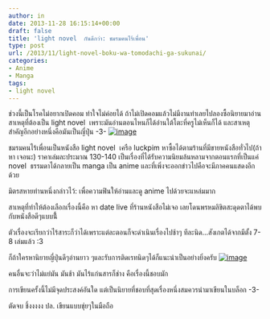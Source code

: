 ```yaml
---
author: in
date: 2013-11-28 16:15:14+00:00
draft: false
title: 'light novel  กัน​ดี​กว่า​: ชมรม​คน​ไร้​เพื่อน​'
type: post
url: /2013/11/light-novel-boku-wa-tomodachi-ga-sukunai/
categories:
- Anime
- Manga
tags:
- light novel
---
```


ช่วงนี้​เป็น​โรค​ไม่​อยาก​เปิด​คอม​ ทำ​ใจ​ไม่​ค่อย​ได้​ ถ้า​ไม่​เปิด​คอม​แล้ว​ไม่มี​งาน​ทำ​ เลย​ไป​ลอง​ซื้อ​นิยาย​มา​อ่าน​ สาเหตุ​ที่​ต้อง​เป็น​ light novel  เพราะ​มัน​อ่าน​ตอน​ไหน​ก็​ได้​ อ่าน​ใต้​โตะ​ที่​ครู​ไม่​เห็น​ก็​ได้​ และ​สาเหตุ​สำคัญ​อีก​อย่าง​หนึ่ง​คือ​มัน​เป็น​ญี่ปุ่น​ -​3-​
[![image](https://www.cyruszhang.com/wp-content/uploads/2013/11/wpid-wp-1385655131810.jpg)
](https://www.cyruszhang.com/wp-content/uploads/2013/11/wpid-wp-1385655131810.jpg)

ชมรม​คน​ไร้​เพื่อน​เป็น​หนังสือ​ light novel  เครือ​ luckpim หา​ซื้อ​ได้​ตาม​ร้าน​ที่​มี​ขาย​หนังสือ​ทั่วไป​(ถ้า​หา เจอ​นะ) ราคา​เล่ม​ละ​ประมาณ​ 130-140
เป็น​เรื่อง​ที่​ได้​รับ​ความ​นิยม​ล้นหลาม​จาก​ตอน​แรก​ที่​เป็น​แค่​ novel  ธรรมดา​ได้​กลายเป็น​ manga เป็น​ anime และ​ที่​เพิ่ง​จะ​ออก​ข่าว​ไป​คือ​จะ​มี​ภาค​คน​แสดง​อีก​ด้วย​

มิตร​สหาย​ท่าน​หนึ่ง​กล่าว​ไว้​: เพื่อ​ความ​ฟิน​ให้​อ่าน​และ​ดู​ anime ไป​ด้วย​จะ​แหล่มมาก​

สาเหตุ​ที่​ทำ​ให้​ต้อง​เลือก​เรื่อง​นี้​คือ​ หา​ date​ live ที่​ร้าน​หนังสือ​ไม่​เจอ​ ​ เลย​โดน​พรหมลิขิต​สะดุดตา​ได้​พบ​กับ​หนังสือ​ดี​ๆ​แบ​บนี้​้

ตัว​เรื่อง​จะ​เรียก​ว่า​ไร้​สาระ​ก็​ว่า​ได้​เพราะ​แต่​ละ​ตอน​ก็​จะ​ดำเนิน​เรื่อง​ไป​ช้า​ๆ​ ทีละ​นิด...​ สังเกต​ได้​จาก​มี​ตั้ง​ 7-8​ เล่ม​แล้ว​ :3

ก็​ถ้า​ใคร​หา​นิยาย​ญี่ปุ่น​ดี​ๆ​อ่าน​ยาว ๆและ​รับ​การ​ติด​เรท​นิด​ๆ​ได้​ก็​แนะนำ​เป็น​อย่างยิ่ง​ครับ​
[![image](https://www.cyruszhang.com/wp-content/uploads/2013/11/wpid-wp-1385655280292.jpg)
](https://www.cyruszhang.com/wp-content/uploads/2013/11/wpid-wp-1385655280292.jpg)

คน​อื่น​จะ​ว่า​ไม่​แย่​มัน​ มัน​ช้า​ มัน​ไร้​แก่น​สาร​ก็​ช่าง​ คือ​เรื่อง​นี้​ชอบ​มัก​

การ​เขียน​ครั้งนี้​ไม่มี​จุด​ประสงค์​อัน​ใด​ แต่​เป็น​นิยาย​ที่​ชอบ​ที่​สุด​เรื่อง​หนึ่ง​ สมควร​นำ​มา​เขียน​ใน​บล็อก​ -​3-

ตัด​จบ​ ชิ้งงงง​ง
ปล. เขียน​แบบ​ชุ่ย​ๆ​ใน​มือถือ​
